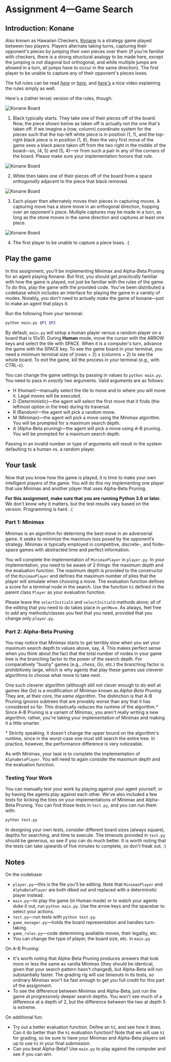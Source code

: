 # Assignment 4—Game Search

## Introduction: Konane

Also known as Hawaiian Checkers, [Konane](https://en.wikipedia.org/wiki/Konane) is a strategy game played between two
players. Players alternate taking turns, capturing their opponent's pieces by jumping their own pieces over them (if 
you're familiar with checkers, there is a strong structural analogy to be made here, except the jumping is not diagonal but orthogonal, and while multiple jumps are allowed in a turn, all jumps have to occur in the same direction). The first player to be unable to
capture any of their opponent's pieces loses.

The full rules can be read *[here](https://en.wikipedia.org/wiki/Konane#Rules_and_gameplay)* or
*[here](http://www.konanebrothers.com/How-to-Play.html)*, and *[here's](https://www.youtube.com/watch?v=09AAT29uaGE)* a nice video explaining the rules simply as well.

Here's a (rather terse) version of the rules, though:


![Konane Board](pictures/board.jpg "Board")

1. Black typically starts. They take one of their pieces off of the board. Now, the piece shown below as taken off is actually not the one that's taken off. If we imagine a (row, column) coordinate system for the pieces such that the top-left white piece is in position (1, 1), and the top-right black piece is in position (1, 8), then the very first move of the game sees a black piece taken off from the two right in the middle of the board—so, (4, 5) and (5, 4)—or from such a pair in any of the corners of the board. Please make sure your implementation honors that rule.

![Konane Board](pictures/initial.jpg "Board")

2. White then takes one of their pieces off of the board from a space _orthogonally_ adjacent to the piece that black
removed.

![Konane Board](pictures/jump.jpg "Board")

3. Each player then alternately moves their pieces in capturing moves. A capturing move has a stone move in an
orthogonal direction, hopping over an opponent's piece. Multiple captures may be made in a turn, as long as the stone
moves in the same direction and captures at least one piece.

![Konane Board](pictures/nomoves.jpg "Board")

4. The first player to be unable to capture a piece loses. :(

## Play the game

In this assignment, you'll be implementing Minimax and Alpha-Beta Pruning for an agent playing Konane. But first, you should get _practically_ familiar with how the game is played, not just be familiar with the rules of the game. To do this, play the game with the provided code. You've been distributed a codebase which includes an interface for playing the game in a variety of modes.
Notably, you don't need to actually _make_ the game of konane—just to make an agent that plays it.

Run the following from your terminal:
```bash
python main.py $P1 $P2
```

By default, `main.py` will setup a human player versus a random player on a board that is 10x10. During **Human** mode, move the cursor with the ARROW keys and select the tile with SPACE. When it is a computer's turn, advance the game with the SPACE key. To see the game board in your terminal, you need a minimum terminal size of (rows + 2) x (columns + 2) to see the whole board. To exit the game, kill the process in your terminal (e.g., with CTRL-c).

You can change the game settings by passing in values to `python main.py`. You need to pass in _exactly_ two arguments. Valid arguments are as follows:

* H (Human)—manually select the tile to move and to where you will move it. Legal moves will be executed.
* D (Deterministic)—the agent will select the first move that it finds (the leftmost option in the tree) during its 
traversal.
* R (Random)—the agent will pick a random move.
* M (Minimax)—the agent will pick a move using the Minimax algorithm. You will be prompted for a maximum search depth.
* A (Alpha-Beta pruning)—the agent will pick a move using A-B pruning. You will be prompted for a maximum search depth.

Passing in an invalid number or type of arguments will result in the system defaulting to a human vs. a random player.

## Your task

Now that you know how the game is played, it is time to make your own intelligent players of the game.  You will do this my implementing one player that use Minimax and another player that uses Alpha-Beta Pruning.

__For this assignment, make sure that you are running Python 3.6 or later.__ We don't know _why_ it matters, but the test results vary based on the version.
Programming is hard. :(

### Part 1: Minimax

Minimax is an algorithm for determing the best move in an adverserial game. It seeks to minimize the maximum loss posed by the opponent’s strategy. Minimax is typically employed in competitive, discrete-, and finite-space games with abstracted time and perfect information.

You will complete the implementation of `MinimaxPlayer` in `player.py`. In your implementation, you need to be aware of 2 things: the maximum depth and the evaluation function.  The maximum depth is provided to the constructor of the `MinimaxPlayer` and defines the maximum number of plies that the player will simulate when choosing a move.  The evaluation function defines a score for a terminal node in the search.  Use the function `h1` defined in the parent class `Player` as your evaluation function.

Please leave the `selectInitialX` and `selectInitialO` methods alone; all of the editing that you need to do takes place in `getMove`. As always, feel free to add any methods/classes you feel that you need, provided that you change only `player.py`.


### Part 2: Alpha-Beta Pruning

You may notice that Minimax starts to get terribly slow when you set your maximum search depth to values above, say, 4.
This makes perfect sense when you think about the fact that the total number of nodes in your game tree is the branching
factor to the power of the search depth. For comparatively "bushy" games (e.g., _chess_, _Go_, etc.) the branching
factor is prohibitively large, which is why agents that play these games use cleverer algorithms to choose what move to
take next.

One such cleverer algorithm (although still not clever enough to do well at games like _Go_) is a modification of
Minimax known as _Alpha-Beta Pruning_. They are, at their core, the _same algorithm_. The distinction is that A-B Pruning
_ignores_ subtrees that are provably worse than any that it has considered so far. This drastically reduces the runtime
of the algorithm.\* Since A-B Pruning is a variant of Minimax, you aren't really writing a new algorithm; rather, you're
taking your implementation of Minimax and making it a little smarter.

\* Strictly speaking, it doesn't change the upper bound on the algorithm's runtime, since in the worst-case one must
still search the entire tree. In practice, however, the performance difference is very noticeable.

As with Minimax, your task is to complete the implementation of `AlphaBetaPlayer`. You will need to again consider the maximum depth and the evaluation function.


### Testing Your Work

You can manually test your work by playing against your agent yourself, or by having the agents play against each other.
We've also included a few tests for kicking the tires on your implementations of Minimax and Alpha-Beta Pruning. You can
find those tests in `test.py`, and you can run them with:
```bash
python test.py
```

In designing your own tests, consider different board sizes (always square), depths for searching, and time to execute.  The timeouts provided in `test.py` should be generous, so see if you can do much better. It is worth noting that the tests can take upwards of five minutes to complete, so don't freak out. :)

## Notes

On the codebase:

* `player.py`—this is the file you'll be editing. Note that `MinimaxPlayer` and `AlphaBetaPlayer` are both diked out and
replaced with a determinstic player instead.
* `main.py`—to play the game (in Human mode) or to watch your agents duke it out, run `python main.py`. Use the arrow 
keys and the spacebar to select your actions.
* `test.py`—run tests with `python test.py`.
* `game_manager.py`—holds the board representation and handles turn-taking.
* `game_rules.py`—code determining available moves, their legality, etc.
* You can change the type of player, the board size, etc. in `main.py`



On A-B Pruning:

* It's worth noting that Alpha-Beta Pruning produces answers that look more or less the same as vanilla Minimax (they should be
identical, given that your search pattern hasn't changed), but Alpha-Beta will run substantially faster. The grading rig
will use timeouts in its tests, so ordinary Minimax won't be fast enough to get you full credit for this part of the
assignment.
* To see the difference between Minimax and Alpha-Beta, just run the game at progressively deeper search depths. You
won't see much of a difference at a depth of 2, but the difference between the two at depth 5 is extreme.


On additional fun:

* Try out a better evaluation function.  Define an `h2`, and see how it does.  Can it do better than the `h1` evaluation function?  Note that we will use `h1` for grading, so be sure to have your Minimax and Alpha-Beta players set up to use `h1` in your final submission.
* Can you beat Alpha-Beta?  Use `main.py` to play against the computer and see if you can win.
